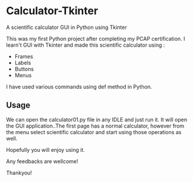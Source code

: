 # Calculator-Tkinter
A scientific calculator GUI in Python using Tkinter

This was my first Python project after completing my PCAP certification. I learn't GUI with Tkinter and made this scientific calculator using :
* Frames
* Labels
* Buttons
* Menus

I have used various commands using def method in Python.

## Usage
We can open the calculator01.py file in any IDLE and just run it. It will open the GUI application..The first page has a normal calculator, however from the menu select 
scientific calculator and start using those operations as well.

Hopefully you will enjoy using it.

Any feedbacks are wellcome!

Thankyou!

